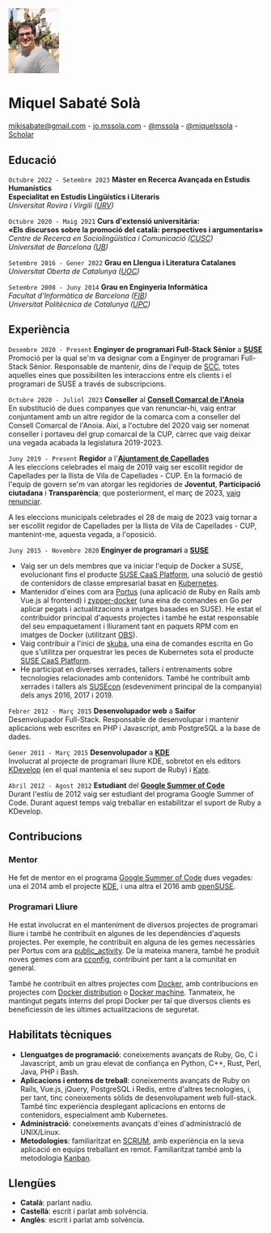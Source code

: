 <img src="/images/me.jpeg" alt="Miquel's picture" id="image-profile" title="Miquel Sabaté Solà" width="100">

# Miquel Sabaté Solà

<div class="info">
    <a href="mailto:mikisabate@gmail.com"><i class="fa fa-envelope"></i> mikisabate@gmail.com</a> -
    <a href="http://jo.mssola.com/" data-proofer-ignore><i class="fa fa-home"></i> jo.mssola.com</a> -
    <a href="https://github.com/mssola"><i class="fa fa-github"></i> @mssola</a> -
    <a href="https://twitter.com/miquelssola"><i class="fa fa-twitter"></i> @miquelssola</a> -
    <a href="https://scholar.google.com/citations?user=7WXJc30AAAAJ"><i class="fa fa-google"></i> Scholar</a>
</div>

## Educació

`Octubre 2022 - Setembre 2023`
**Màster en Recerca Avançada en Estudis Humanístics**<br/>**Especialitat en Estudis Lingüístics i Literaris**
<br/>
*Universitat Rovira i Virgili ([URV](https://www.urv.cat/ca/))*

`Octubre 2020 - Maig 2021`
**Curs d'extensió universitària:**<br/>**«Els discursos sobre la promoció del català: perspectives i argumentaris»**
<br/>
*Centre de Recerca en Sociolingüística i Comunicació ([CUSC](https://www.ub.edu/web/ub/ca/recerca_innovacio/recerca_a_la_UB/observatoris/observatoris/cusc.html))*<br/>
*Universitat de Barcelona ([UB](https://www.ub.edu/web/portal/ca/))*

`Setembre 2016 - Gener 2022`
**Grau en Llengua i Literatura Catalanes**
<br/>
*Universitat Oberta de Catalunya ([UOC](https://www.uoc.edu/portal/ca/index.html))*

`Setembre 2008 - Juny 2014`
**Grau en Enginyeria Informàtica**<br/>
*Facultat d'Informàtica de Barcelona ([FIB](https://www.fib.upc.edu/))*<br/>
*Unversitat Politècnica de Catalunya ([UPC](https://www.upc.edu/ca))*

## Experiència
`Desembre 2020 - Present`
**Enginyer de programari Full-Stack Sènior** a **[SUSE](https://www.suse.com/)**<br/>
Promoció per la qual se'm va designar com a Enginyer de programari Full-Stack Sènior. Responsable de mantenir, dins de l'equip de [SCC](https://scc.suse.com), totes aquelles eines que possibiliten les interaccions entre els clients i el programari de SUSE a través de subscripcions.

`Octubre 2020 - Juliol 2023`
**Conseller** al **[Consell Comarcal de l'Anoia](https://www.anoia.cat/)**<br/>
En substitució de dues companyes que van renunciar-hi, vaig entrar conjuntament amb un altre regidor de la comarca com a conseller del Consell Comarcal de l'Anoia. Així, a l'octubre del 2020 vaig ser nomenat conseller i portaveu del grup comarcal de la CUP, càrrec que vaig deixar una vegada acabada la legislatura 2019-2023.

`Juny 2019 - Present`
**Regidor** a l'**[Ajuntament de Capellades](https://www.capellades.cat/)**<br/>
A les eleccions celebrades el maig de 2019 vaig ser escollit regidor de
Capellades per la llista de Vila de Capellades - CUP. En la formació de l'equip
de govern se'm van atorgar les regidories de **Joventut**, **Participació
ciutadana** i **Transparència**; que posteriorment, el març de 2023, [vaig
renunciar](http://viladecapellades.cat/noticia/309/comunicat-de-vila-de-capellades-cup-en-relacio-a-la-sortida-del-govern).

A les eleccions municipals celebrades el 28 de maig de 2023 vaig tornar a ser
escollit regidor de Capellades per la llista de Vila de Capellades - CUP,
mantenint-me, aquesta vegada, a l'oposició.

`Juny 2015 - Novembre 2020`
**Enginyer de programari** a **[SUSE](https://www.suse.com/)**
- Vaig ser un dels membres que va iniciar l'equip de Docker a SUSE, evolucionant fins el producte [SUSE CaaS Platform](https://www.suse.com/products/caas-platform/), una solució de gestió de contenidors de classe empresarial basat en [Kubernetes](https://kubernetes.io/).
- Mantenidor d'eines com ara [Portus](https://github.com/SUSE/Portus) (una aplicació de Ruby en Rails amb Vue.js al frontend) i [zypper-docker](https://github.com/SUSE/zypper-docker) (una eina de comandes en Go per aplicar pegats i actualitzacions a imatges basades en SUSE). He estat el contribuidor principal d'aquests projectes i també he estat responsable del seu empaquetament i lliurament tant en paquets RPM com en imatges de Docker (utilitzant [OBS](https://build.opensuse.org/)).
- Vaig contribuir a l'inici de [skuba](https://github.com/SUSE/skuba), una eina de comandes escrita en Go que s'utilitza per orquestrar les peces de Kubernetes sota el producte [SUSE CaaS Platform](https://www.suse.com/products/caas-platform/).
- He participat en diverses xerrades, tallers i entrenaments sobre tecnologies relacionades amb contenidors. També he contribuït amb xerrades i tallers als [SUSEcon](https://www.susecon.com/) (esdeveniment principal de la companyia) dels anys 2016, 2017 i 2019.

`Febrer 2012 - Març 2015`
**Desenvolupador web** a **Saifor**<br/>
Desenvolupador Full-Stack. Responsable de desenvolupar i mantenir aplicacions web escrites en PHP i Javascript, amb PostgreSQL a la base de dades.

`Gener 2011 - Març 2015`
**Desenvolupador** a **[KDE](https://kde.org/)**<br/>
Involucrat al projecte de programari lliure KDE, sobretot en els editors [KDevelop](https://www.kdevelop.org/) (en el qual mantenia el seu suport de Ruby) i [Kate](https://kate-editor.org/).

`Abril 2012 - Agost 2012`
**Estudiant** del **[Google Summer of Code](https://summerofcode.withgoogle.com/)**<br/>
Durant l'estiu de 2012 vaig ser estudiant del programa Google Summer of Code. Durant aquest temps vaig treballar en estabilitzar el suport de Ruby a KDevelop.

## Contribucions

### Mentor

He fet de mentor en el programa [Google Summer of Code](https://summerofcode.withgoogle.com/) dues vegades: una el 2014 amb el projecte [KDE](https://kde.org/), i una altra el 2016 amb [openSUSE](https://www.opensuse.org/).

### Programari Lliure

He estat involucrat en el manteniment de diversos projectes de programari lliure i també he contribuït en algunes de les dependències d'aquests projectes. Per exemple, he contribuït en alguna de les gemes necessàries per Portus com ara [public_activity](https://github.com/chaps-io/public_activity). De la mateixa manera, també he produït noves gemes com ara [cconfig](https://github.com/mssola/cconfig), contribuint per tant a la comunitat en general.

També he contribuït en altres projectes com [Docker](https://www.docker.com/), amb contribucions en projectes com [Docker distribution](https://github.com/docker/distribution) o [Docker machine](https://github.com/docker/machine). Tanmateix, he mantingut pegats interns del propi Docker per tal que diversos clients es beneficiessin de les últimes actualitzacions de seguretat.

## Habilitats tècniques

- **Llenguatges de programació**: coneixements avançats de Ruby, Go, C i Javascript, amb un grau elevat de confiança en Python, C++, Rust, Perl, Java, PHP i Bash.
- **Aplicacions i entorns de treball**: coneixements avançats de Ruby on Rails, Vue.js, jQuery, PostgreSQL i Redis, entre d'altres tecnologies, i, per tant, tinc coneixements sòlids de desenvolupament web full-stack. També tinc experiència desplegant aplicacions en entorns de contenidors, especialment amb Kubernetes.
- **Administració**: coneixements avançats d'eines d'administració de UNIX/Linux.
- **Metodologies**: familiaritzat en [SCRUM](https://www.scrum.org/), amb experiència en la seva aplicació en equips treballant en remot. Familiaritzat també amb la metodologia [Kanban](https://en.wikipedia.org/wiki/Kanban).

## Llengües

- **Català**: parlant nadiu.
- **Castellà**: escrit i parlat amb solvència.
- **Anglès**: escrit i parlat amb solvència.
